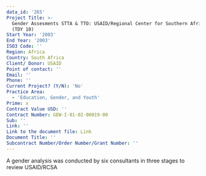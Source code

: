 ```yaml
---
data_id: '265'
Project Title: >-
  Gender Assesments STTA & TTO: USAID/Regional Center for Southern Africa, RCSA
  (TDY 10)
Start Year: '2003'
End Year: '2003'
ISO3 Code: ''
Region: Africa
Country: South Africa
Client/ Donor: USAID
Point of contact: ''
Email: ''
Phone: ''
Current Project? (Y/N): 'No'
Practice Area:
  - 'Education, Gender, and Youth'
Prime: x
Contract Value USD: ''
Contract Number: GEW-I-01-02-00019-00
Sub: ''
Link: ''
Link to the document file: Link
Document Title: ''
Subcontract Number/Order Number/Grant Number: ''
---
```

A gender analysis was conducted by six consultants in three stages to review USAID/RCSA